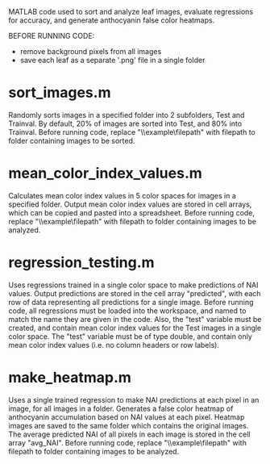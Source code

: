 MATLAB code used to sort and analyze leaf images, evaluate regressions for accuracy, and generate anthocyanin false color heatmaps.

BEFORE RUNNING CODE:
- remove background pixels from all images
- save each leaf as a separate '.png' file in a single folder

# sort_images.m
Randomly sorts images in a specified folder into 2 subfolders, Test and Trainval. By default, 20% of images are sorted into Test, and 80% into Trainval. Before running code, replace "\\\example\filepath" with filepath to folder containing images to be sorted. 

# mean_color_index_values.m
Calculates mean color index values in 5 color spaces for images in a specified folder. Output mean color index values are stored in cell arrays, which can be copied and pasted into a spreadsheet. Before running code, replace "\\\example\filepath" with filepath to folder containing images to be analyzed. 

# regression_testing.m
Uses regressions trained in a single color space to make predictions of NAI values. Output predictions are stored in the cell array "predicted", with each row of data representing all predictions for a single image. Before running code, all regressions must be loaded into the workspace, and named to match the name they are given in the code. Also, the "test" variable must be created, and contain mean color index values for the Test images in a single color space. The "test" variable must be of type double, and contain only mean color index values (i.e. no column headers or row labels). 

# make_heatmap.m
Uses a single trained regression to make NAI predictions at each pixel in an image, for all images in a folder. Generates a false color heatmap of anthocyanin accumulation based on NAI values at each pixel. Heatmap images are saved to the same folder which contains the original images. The average predicted NAI of all pixels in each image is stored in the cell array "avg_NAI". Before running code, replace "\\\example\filepath" with filepath to folder containing images to be analyzed.
